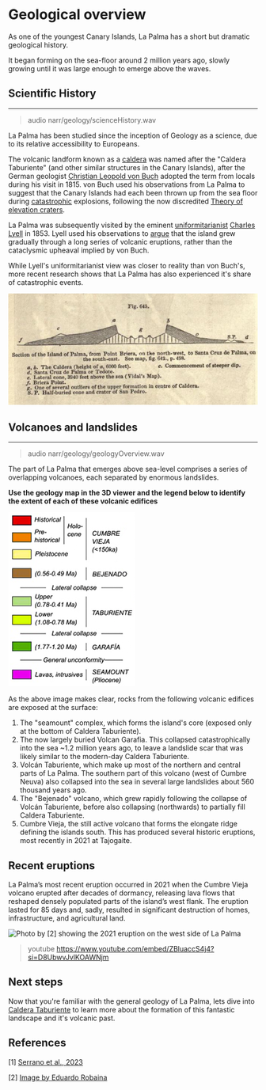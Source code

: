 
# Geological overview

As one of the youngest Canary Islands, La Palma has a short but dramatic geological history. 

It began forming on the sea-floor around 2 million years ago, slowly growing until it was large enough to emerge above the waves.

## Scientific History
-----

> audio narr/geology/scienceHistory.wav

La Palma has been studied since the inception of Geology as a science, due to its relative accessibility to Europeans.

The volcanic landform known as a [caldera](https://en.wikipedia.org/wiki/Caldera) was named after the "Caldera Taburiente" (and other similar structures in the Canary Islands), after the German geologist [Christian Leopold von Buch](https://www.encyclopedia.com/science/dictionaries-thesauruses-pictures-and-press-releases/buch-christian-leopold-von) adopted the term from locals during his visit in 1815. von Buch used his observations from La Palma to suggest that the Canary Islands had each been thrown up from the sea floor during [catastrophic](https://en.wikipedia.org/wiki/Catastrophism) explosions, following the now discredited [Theory of elevation craters](https://en.wikipedia.org/wiki/Elevation_crater).

La Palma was subsequently visited by the eminent  [uniformitarianist](https://en.wikipedia.org/wiki/Uniformitarianism) [Charles Lyell](https://en.wikipedia.org/wiki/Charles_Lyell) in 1853. Lyell used his observations to [argue](https://pubs.geoscienceworld.org/gsl/books/edited-volume/1657/chapter-abstract/107471535/The-geological-travels-of-Sir-Charles-Lyell-in) that the island grew gradually through a long series of volcanic eruptions, rather than the cataclysmic upheaval implied by von Buch.   

While Lyell's uniformitarianist view was closer to reality than von Buch's, more recent research shows that La Palma has also experienced it's share of catastrophic events. 

![A cross-section across La Palma created by Charles Lyell following his visit. This clearly distinguishes the dense and heavily intruded basalts formed below sea level from overlying lava flows formed once the volcano emerged above the ocean.](./img/lyellSection.jpg)

## Volcanoes and landslides
-----

> audio narr/geology/geologyOverview.wav

The part of La Palma that emerges above sea-level comprises a series of overlapping volcanoes, each separated by enormous landslides. 

**Use the geology map in the 3D viewer and the legend below to identify the extent of each of these volcanic edifices**

![Legend for the geological map of La Palma, as adapted from [1]. Click the `geology` button in the 3D viewer to see the map](./img/geolegend.png)

As the above image makes clear, rocks from the following volcanic edifices are exposed at the surface:

1. The "seamount" complex, which forms the island's core (exposed only at the bottom of Caldera Taburiente).
2. The now largely buried Volcan Garafia. This collapsed catastrophically into the sea ~1.2 million years ago, to leave a landslide scar that was likely similar to the modern-day Caldera Taburiente.
3. Volcán Taburiente, which make up most of the northern and central parts of La Palma. The southern part of this volcano (west of Cumbre Neuva) also collapsed into the sea in several large landslides about 560 thousand years ago.
4. The "Bejenado" volcano, which grew rapidly following the  collapse of Volcán Taburiente, before also collapsing (northwards) to partially fill Caldera Taburiente.
5. Cumbre Vieja, the still active volcano that forms the elongate ridge defining the islands south. This has produced several historic eruptions, most recently in 2021 at Tajogaite.


## Recent eruptions

La Palma’s most recent eruption occurred in 2021 when the Cumbre Vieja volcano erupted after decades of dormancy, releasing lava flows that reshaped densely populated parts of the island’s west flank. The eruption lasted for 85 days and, sadly, resulted in significant destruction of homes, infrastructure, and agricultural land. 

![Photo by [2] showing the 2021 eruption on the west side of La Palma](https://upload.wikimedia.org/wikipedia/commons/thumb/6/62/LUN_8401.jpg/2560px-LUN_8401.jpg)

> youtube https://www.youtube.com/embed/ZBluaccS4j4?si=D8UbwvJvlKOAWNjm

## Next steps

Now that you're familiar with the general geology of La Palma, lets dive into [Caldera Taburiente](./#/taburiente) to learn more about the formation of this fantastic landscape and it's volcanic past.

## References

[1] [Serrano et al., 2023](https://www.sciencedirect.com/science/article/pii/S0377027323001270?via%3Dihub)

[2] [Image by Eduardo Robaina](https://en.wikipedia.org/wiki/2021_Cumbre_Vieja_volcanic_eruption#/media/File:LUN_8401.jpg)

